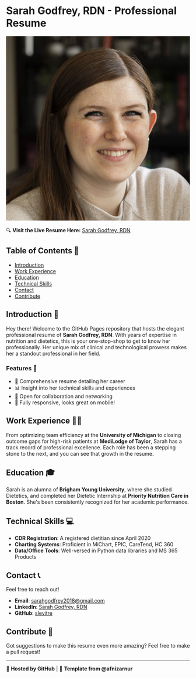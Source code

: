 # Sarah Godfrey, RDN - Professional Resume

![Sarah's Profile Picture](img/sarah-pfp.jpg)

🔍 **Visit the Live Resume Here:** [Sarah Godfrey, RDN](https://slevitre.github.io/ecard/)

## Table of Contents 📑

- [Introduction](#introduction-)
- [Work Experience](#work-experience-)
- [Education](#education-)
- [Technical Skills](#technical-skills-)
- [Contact](#contact-)
- [Contribute](#contribute-)

## Introduction 🎉

Hey there! Welcome to the GitHub Pages repository that hosts the elegant professional resume of **Sarah Godfrey, RDN**. With years of expertise in nutrition and dietetics, this is your one-stop-shop to get to know her professionally. Her unique mix of clinical and technological prowess makes her a standout professional in her field.

### Features 🌟

- 📜 Comprehensive resume detailing her career
- 📊 Insight into her technical skills and experiences
- 📝 Open for collaboration and networking
- 📱 Fully responsive, looks great on mobile!

## Work Experience 👩‍⚕️

From optimizing team efficiency at the **University of Michigan** to closing outcome gaps for high-risk patients at **MediLodge of Taylor**, Sarah has a track record of professional excellence. Each role has been a stepping stone to the next, and you can see that growth in the resume.

## Education 🎓

Sarah is an alumna of **Brigham Young University**, where she studied Dietetics, and completed her Dietetic Internship at **Priority Nutrition Care in Boston**. She's been consistently recognized for her academic performance.

## Technical Skills 💻

- **CDR Registration**: A registered dietitian since April 2020
- **Charting Systems**: Proficient in MiChart, EPIC, CareTend, HC 360
- **Data/Office Tools**: Well-versed in Python data libraries and MS 365 Products

## Contact 📞

Feel free to reach out!

- **Email**: [sarahgodfrey2018@gmail.com](mailto:sarahgodfrey2018@gmail.com)
- **LinkedIn**: [Sarah Godfrey, RDN](https://www.linkedin.com/in/sarahgodfreyrdn/)
- **GitHub**: [slevitre](http://github.com/slevitre)

## Contribute 🤝

Got suggestions to make this resume even more amazing? Feel free to make a pull request!

---

💼 **Hosted by GitHub** | 🎨 **Template from @afnizarnur**

